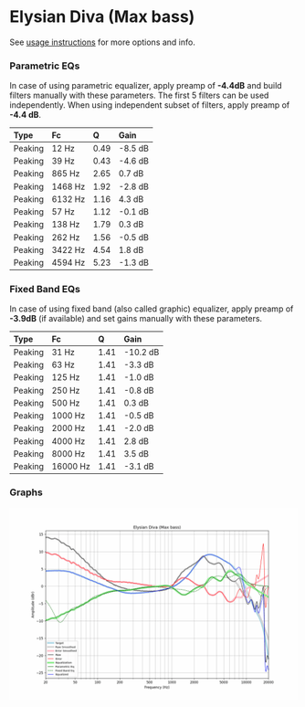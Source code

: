# Elysian Diva (Max bass)
See [usage instructions](https://github.com/jaakkopasanen/AutoEq#usage) for more options and info.

### Parametric EQs
In case of using parametric equalizer, apply preamp of **-4.4dB** and build filters manually
with these parameters. The first 5 filters can be used independently.
When using independent subset of filters, apply preamp of **-4.4 dB**.

| Type    | Fc      |    Q | Gain    |
|:--------|:--------|:-----|:--------|
| Peaking | 12 Hz   | 0.49 | -8.5 dB |
| Peaking | 39 Hz   | 0.43 | -4.6 dB |
| Peaking | 865 Hz  | 2.65 | 0.7 dB  |
| Peaking | 1468 Hz | 1.92 | -2.8 dB |
| Peaking | 6132 Hz | 1.16 | 4.3 dB  |
| Peaking | 57 Hz   | 1.12 | -0.1 dB |
| Peaking | 138 Hz  | 1.79 | 0.3 dB  |
| Peaking | 262 Hz  | 1.56 | -0.5 dB |
| Peaking | 3422 Hz | 4.54 | 1.8 dB  |
| Peaking | 4594 Hz | 5.23 | -1.3 dB |

### Fixed Band EQs
In case of using fixed band (also called graphic) equalizer, apply preamp of **-3.9dB**
(if available) and set gains manually with these parameters.

| Type    | Fc       |    Q | Gain     |
|:--------|:---------|:-----|:---------|
| Peaking | 31 Hz    | 1.41 | -10.2 dB |
| Peaking | 63 Hz    | 1.41 | -3.3 dB  |
| Peaking | 125 Hz   | 1.41 | -1.0 dB  |
| Peaking | 250 Hz   | 1.41 | -0.8 dB  |
| Peaking | 500 Hz   | 1.41 | 0.3 dB   |
| Peaking | 1000 Hz  | 1.41 | -0.5 dB  |
| Peaking | 2000 Hz  | 1.41 | -2.0 dB  |
| Peaking | 4000 Hz  | 1.41 | 2.8 dB   |
| Peaking | 8000 Hz  | 1.41 | 3.5 dB   |
| Peaking | 16000 Hz | 1.41 | -3.1 dB  |

### Graphs
![](./Elysian%20Diva%20(Max%20bass).png)